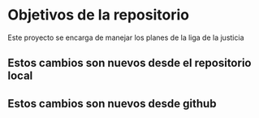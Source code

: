 # Objetivos de la repositorio

Este proyecto se encarga de manejar los planes de la liga de la justicia

## Estos cambios son nuevos desde el repositorio local
## Estos cambios son nuevos desde github

